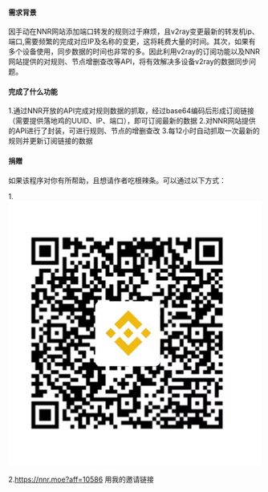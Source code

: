 #### 需求背景
因手动在NNR网站添加端口转发的规则过于麻烦，且v2ray变更最新的转发机ip、端口,需要频繁的完成对应IP及名称的变更，这将耗费大量的时间。其次，如果有多个设备使用，同步数据的时间也非常的多。因此利用v2ray的订阅功能以及NNR网站提供的对规则、节点增删查改等API，将有效解决多设备v2ray的数据同步问题。
#### 完成了什么功能
1.通过NNR开放的API完成对规则数据的抓取，经过base64编码后形成订阅链接（需要提供落地鸡的UUID、IP、端口），即可订阅最新的数据
2.对NNR网站提供的API进行了封装，可进行规则、节点的增删查改
3.每12小时自动抓取一次最新的规则并更新订阅链接的数据
#### 捐赠
如果该程序对你有所帮助，且想请作者吃根辣条。可以通过以下方式：

1.![alt text](7e7ea71be2bcddbfb962eadbbddb810.jpg)

2.https://nnr.moe?aff=10586 用我的邀请链接

